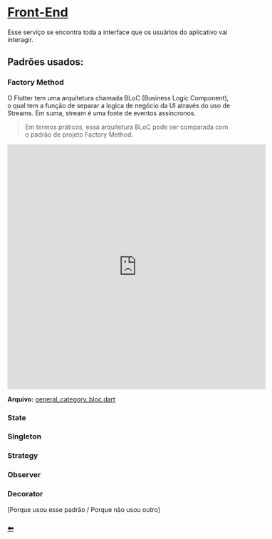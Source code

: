 # [Front-End](https://github.com/pax-app/Frontend)

Esse serviço se encontra toda a interface que os usuários do aplicativo vai interagir.

## Padrões usados:

### Factory Method

O Flutter tem uma arquitetura chamada BLoC (Business Logic Component), o qual tem
a função de separar a logica de negócio da UI através do uso de Streams. Em suma, stream
é uma fonte de eventos assíncronos.

> Em termos práticos, essa arquitetura BLoC pode ser comparada com o padrão de projeto Factory Method.

<iframe
  src="https://carbon.now.sh/embed/?bg=rgba(255%2C255%2C255%2C0)&t=dracula&wt=none&l=auto&ds=true&dsyoff=0px&dsblur=25px&wc=false&wa=true&pv=56px&ph=56px&ln=true&fl=1&fm=Hack&fs=14px&lh=177%25&si=false&es=4x&wm=false&code=class%2520GeneralCategoryBloc%2520implements%2520BlocBase%2520%257B%250A%2509List%253CGeneralCategory%253E%2520apiGeneralCategories%2520%253D%2520List%253CGeneralCategory%253E()%253B%250A%2509final%2520_outGeneralCategoryController%2520%253D%2520BehaviorSubject%253CList%253CGeneralCategory%253E%253E()%253B%2520%2520%2520%2520%2520%2520%2520%2520%2520%2520%2520%2520%2520%2520%2520%250A%2520%2520%2509Stream%2520get%2520outGeneralCategories%2520%253D%253E%2520_outGeneralCategoryController.stream%253B%250A%250A%2520%2520%2520%2520GeneralCategoryBloc()%2520async%2520%257B%250A%2520%2520%2520%2520%2520%2520apiGeneralCategories%2520%253D%2520await%2520Api.getGeneralCategories()%253B%250A%2520%2520%2520%2520%2520%2520_outGeneralCategoryController.sink.add(apiGeneralCategories)%253B%250A%2520%2520%2520%2520%257D%250A%2520%2520%250A%2520%2520%2509%2540override%250A%2520%2520%2509void%2520dispose()%2520%257B%250A%2520%2520%2520%2520%2520_outGeneralCategoryController.close()%253B%250A%2520%2520%2520%2520%257D%2520%250A%257D"
  style="transform:scale(1); width:115%; height:550px; border:0; overflow:hidden;"
  sandbox="allow-scripts allow-same-origin">
</iframe>

**Arquivo:** [general_category_bloc.dart](https://github.com/pax-app/Frontend/blob/devel/lib/blocs/general_category_bloc.dart)

### State

### Singleton

### Strategy

### Observer

### Decorator

[Porque usou esse padrão / Porque não usou outro]

### [⬅](docs/DS/dinamica-e-seminario-4-b/criacionais.md#factory-method)

